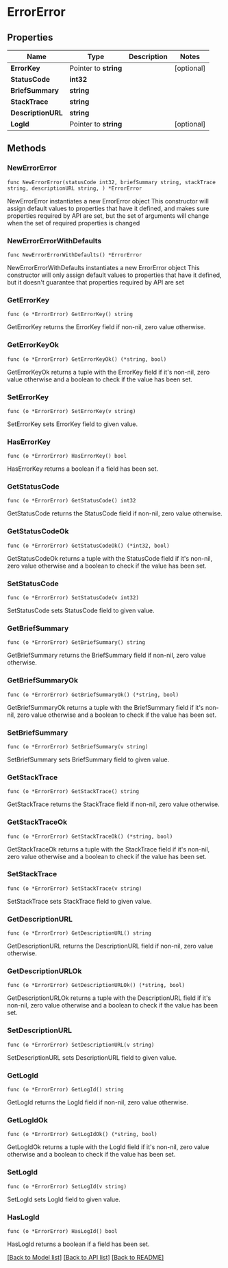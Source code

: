 # ErrorError

## Properties

Name | Type | Description | Notes
------------ | ------------- | ------------- | -------------
**ErrorKey** | Pointer to **string** |  | [optional] 
**StatusCode** | **int32** |  | 
**BriefSummary** | **string** |  | 
**StackTrace** | **string** |  | 
**DescriptionURL** | **string** |  | 
**LogId** | Pointer to **string** |  | [optional] 

## Methods

### NewErrorError

`func NewErrorError(statusCode int32, briefSummary string, stackTrace string, descriptionURL string, ) *ErrorError`

NewErrorError instantiates a new ErrorError object
This constructor will assign default values to properties that have it defined,
and makes sure properties required by API are set, but the set of arguments
will change when the set of required properties is changed

### NewErrorErrorWithDefaults

`func NewErrorErrorWithDefaults() *ErrorError`

NewErrorErrorWithDefaults instantiates a new ErrorError object
This constructor will only assign default values to properties that have it defined,
but it doesn't guarantee that properties required by API are set

### GetErrorKey

`func (o *ErrorError) GetErrorKey() string`

GetErrorKey returns the ErrorKey field if non-nil, zero value otherwise.

### GetErrorKeyOk

`func (o *ErrorError) GetErrorKeyOk() (*string, bool)`

GetErrorKeyOk returns a tuple with the ErrorKey field if it's non-nil, zero value otherwise
and a boolean to check if the value has been set.

### SetErrorKey

`func (o *ErrorError) SetErrorKey(v string)`

SetErrorKey sets ErrorKey field to given value.

### HasErrorKey

`func (o *ErrorError) HasErrorKey() bool`

HasErrorKey returns a boolean if a field has been set.

### GetStatusCode

`func (o *ErrorError) GetStatusCode() int32`

GetStatusCode returns the StatusCode field if non-nil, zero value otherwise.

### GetStatusCodeOk

`func (o *ErrorError) GetStatusCodeOk() (*int32, bool)`

GetStatusCodeOk returns a tuple with the StatusCode field if it's non-nil, zero value otherwise
and a boolean to check if the value has been set.

### SetStatusCode

`func (o *ErrorError) SetStatusCode(v int32)`

SetStatusCode sets StatusCode field to given value.


### GetBriefSummary

`func (o *ErrorError) GetBriefSummary() string`

GetBriefSummary returns the BriefSummary field if non-nil, zero value otherwise.

### GetBriefSummaryOk

`func (o *ErrorError) GetBriefSummaryOk() (*string, bool)`

GetBriefSummaryOk returns a tuple with the BriefSummary field if it's non-nil, zero value otherwise
and a boolean to check if the value has been set.

### SetBriefSummary

`func (o *ErrorError) SetBriefSummary(v string)`

SetBriefSummary sets BriefSummary field to given value.


### GetStackTrace

`func (o *ErrorError) GetStackTrace() string`

GetStackTrace returns the StackTrace field if non-nil, zero value otherwise.

### GetStackTraceOk

`func (o *ErrorError) GetStackTraceOk() (*string, bool)`

GetStackTraceOk returns a tuple with the StackTrace field if it's non-nil, zero value otherwise
and a boolean to check if the value has been set.

### SetStackTrace

`func (o *ErrorError) SetStackTrace(v string)`

SetStackTrace sets StackTrace field to given value.


### GetDescriptionURL

`func (o *ErrorError) GetDescriptionURL() string`

GetDescriptionURL returns the DescriptionURL field if non-nil, zero value otherwise.

### GetDescriptionURLOk

`func (o *ErrorError) GetDescriptionURLOk() (*string, bool)`

GetDescriptionURLOk returns a tuple with the DescriptionURL field if it's non-nil, zero value otherwise
and a boolean to check if the value has been set.

### SetDescriptionURL

`func (o *ErrorError) SetDescriptionURL(v string)`

SetDescriptionURL sets DescriptionURL field to given value.


### GetLogId

`func (o *ErrorError) GetLogId() string`

GetLogId returns the LogId field if non-nil, zero value otherwise.

### GetLogIdOk

`func (o *ErrorError) GetLogIdOk() (*string, bool)`

GetLogIdOk returns a tuple with the LogId field if it's non-nil, zero value otherwise
and a boolean to check if the value has been set.

### SetLogId

`func (o *ErrorError) SetLogId(v string)`

SetLogId sets LogId field to given value.

### HasLogId

`func (o *ErrorError) HasLogId() bool`

HasLogId returns a boolean if a field has been set.


[[Back to Model list]](../README.md#documentation-for-models) [[Back to API list]](../README.md#documentation-for-api-endpoints) [[Back to README]](../README.md)


